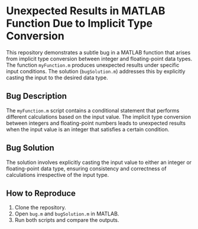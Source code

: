 # Unexpected Results in MATLAB Function Due to Implicit Type Conversion

This repository demonstrates a subtle bug in a MATLAB function that arises from implicit type conversion between integer and floating-point data types. The function `myFunction.m` produces unexpected results under specific input conditions. The solution (`bugSolution.m`) addresses this by explicitly casting the input to the desired data type.

## Bug Description

The `myFunction.m` script contains a conditional statement that performs different calculations based on the input value. The implicit type conversion between integers and floating-point numbers leads to unexpected results when the input value is an integer that satisfies a certain condition.

## Bug Solution

The solution involves explicitly casting the input value to either an integer or floating-point data type, ensuring consistency and correctness of calculations irrespective of the input type.

## How to Reproduce

1. Clone the repository.
2. Open `bug.m` and `bugSolution.m` in MATLAB.
3. Run both scripts and compare the outputs.